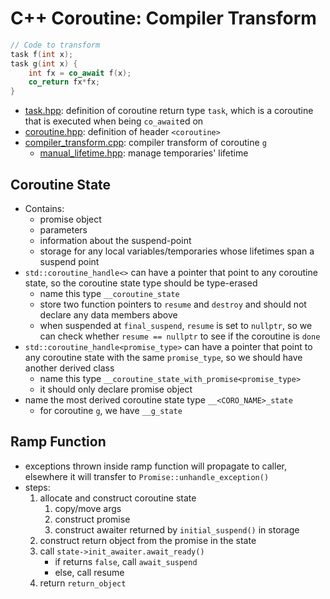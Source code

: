 # C++ Coroutine: Compiler Transform

```cpp
// Code to transform
task f(int x);
task g(int x) {
    int fx = co_await f(x);
    co_return fx*fx;
}
```
- [task.hpp](./task.hpp): definition of coroutine return type `task`, which is a coroutine that is executed when being `co_await`ed on
- [coroutine.hpp](./coroutine.hpp): definition of header `<coroutine>`
- [compiler_transform.cpp](./compiler_transform.cpp): compiler transform of coroutine `g`
    - [manual_lifetime.hpp](./manual_lifetime.hpp): manage temporaries' lifetime

## Coroutine State

- Contains:
    - promise object
    - parameters
    - information about the suspend-point
    - storage for any local variables/temporaries whose lifetimes span a suspend point
- `std::coroutine_handle<>` can have a pointer that point to any coroutine state, so the coroutine state type should be type-erased
    - name this type `__coroutine_state`
    - store two function pointers to `resume` and `destroy` and should not declare any data members above
    - when suspended at `final_suspend`, `resume` is set to `nullptr`, so we can check whether `resume == nullptr` to see if the coroutine is `done`
- `std::coroutine_handle<promise_type>` can have a pointer that point to any coroutine state with the same `promise_type`, so we should have another derived class
    - name this type `__coroutine_state_with_promise<promise_type>`
    - it should only declare promise object
- name the most derived coroutine state type `__<CORO_NAME>_state`
    - for coroutine `g`, we have `__g_state`

## Ramp Function

- exceptions thrown inside ramp function will propagate to caller, elsewhere it will transfer to `Promise::unhandle_exception()`
- steps:
    1. allocate and construct coroutine state
        1. copy/move args
        2. construct promise
        3. construct awaiter returned by `initial_suspend()` in storage
    2. construct return object from the promise in the state
    3. call `state->init_awaiter.await_ready()` 
        - if returns `false`, call `await_suspend`
        - else, call resume
    4. return `return_object`

